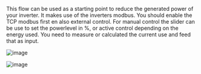 This flow can be used as a starting point to reduce the generated power of your inverter.
It makes use of the inverters modbus. You should enable the TCP modbus first en also external control.
For manual control the slider can be use to set the powerlevel in %,
or active control depending on the energy used. You need to measure or calculated the current use and feed that as input.

![image](https://github.com/hansvanlin/SMA-Tripower-5.0---Acitive-Power-Control/assets/108009649/96f105f3-de42-4f0c-b56f-d3e5ef26520d)

![image](https://github.com/hansvanlin/SMA-Tripower-5.0---Acitive-Power-Control/assets/108009649/70224486-1d30-4ba0-a450-6662912a9293)


